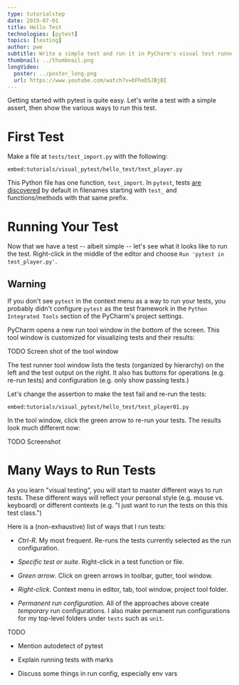 ```yaml
---
type: tutorialstep
date: 2019-07-01
title: Hello Test
technologies: [pytest]
topics: [testing]
author: pwe
subtitle: Write a simple test and run it in PyCharm's visual test runner.
thumbnail: ../thumbnail.png
longVideo:
  poster: ../poster_long.png
  url: https://www.youtube.com/watch?v=bFheD5JBjBI
---
```


Getting started with pytest is quite easy. Let's write a test with a
simple assert, then show the various ways to run this test.

# First Test

Make a file at ``tests/test_import.py`` with the following:

`embed:tutorials/visual_pytest/hello_test/test_player.py`

This Python file has one function, ``test_import``. In ``pytest``, tests
[are discovered](https://docs.pytest.org/en/latest/goodpractices.html#conventions-for-python-test-discovery)
by default in filenames starting with ``test_`` and functions/methods with
that same prefix.

# Running Your Test

Now that we have a test -- albeit simple -- let's see what it looks like to
run the test. Right-click in the middle of the editor and choose
``Run 'pytest in test_player.py'``.

## Warning

If you don't see ``pytest`` in the context menu as a way to run
your tests, you probably didn't configure ``pytest`` as the test
framework in the ``Python Integrated Tools`` section of the PyCharm's
project settings.

PyCharm opens a new run tool window in the bottom of the screen. This tool
window is customized for visualizing tests and their results:

TODO Screen shot of the tool window

The test runner tool window lists the tests (organized by hierarchy) on the
left and the test output on the right. It also has buttons for operations
(e.g. re-run tests) and configuration (e.g. only show passing tests.)

Let's change the assertion to make the test fail and re-run the tests:

`embed:tutorials/visual_pytest/hello_test/test_player01.py`

In the tool window, click the green arrow to re-run your tests. The results
look much different now:

TODO Screenshot

# Many Ways to Run Tests

As you learn "visual testing", you will start to master different ways to
run tests. These different ways will reflect your personal style (e.g.
mouse vs. keyboard) or different contexts (e.g. "I just want to run the
tests on this this test class.")

Here is a (non-exhaustive) list of ways that I run tests:

- *Ctrl-R*. My most frequent. Re-runs the tests currently selected as
  the run configuration.

- *Specific test or suite*. Right-click in a test function or file.

- *Green arrow*. Click on green arrows in toolbar, gutter, tool window.

- *Right-click*. Context menu in editor, tab, tool window, project tool
  folder.

- *Permanent run configuration*. All of the approaches above create
  *temporary* run configurations. I also make permanent run configurations
  for my top-level folders under ``tests`` such as ``unit``.

TODO

- Mention autodetect of pytest

- Explain running tests with marks

- Discuss some things in run config, especially env vars

